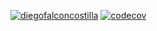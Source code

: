 [![diegofalconcostilla](https://circleci.com/gh/diegofalconcostilla/roommater.svg?style=svg)](https://app.circleci.com/pipelines/github/diegofalconcostilla)
[![codecov](https://codecov.io/gh/diegofalconcostilla/roommater/branch/main/graph/badge.svg?token=VS9HF9UC48)](https://codecov.io/gh/diegofalconcostilla/roommater)